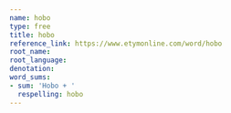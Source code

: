 ```yaml
---
name: hobo
type: free
title: hobo
reference_link: https://www.etymonline.com/word/hobo
root_name: 
root_language: 
denotation: 
word_sums:
- sum: 'Hobo + '
  respelling: hobo
---
```

